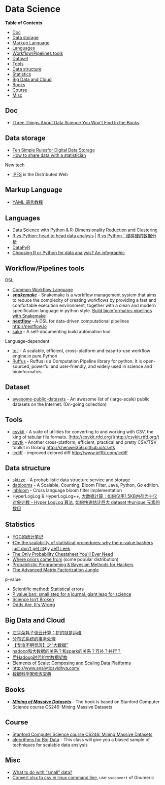 # Data Science

<!-- START doctoc generated TOC please keep comment here to allow auto update -->
<!-- DON'T EDIT THIS SECTION, INSTEAD RE-RUN doctoc TO UPDATE -->
**Table of Contents**

- [Doc](#doc)
- [Data storage](#data-storage)
- [Markup Language](#markup-language)
- [Languages](#languages)
- [Workflow/Pipelines tools](#workflowpipelines-tools)
- [Dataset](#dataset)
- [Tools](#tools)
- [Data structure](#data-structure)
- [Statistics](#statistics)
- [Big Data and Cloud](#big-data-and-cloud)
- [Books](#books)
- [Course](#course)
- [Misc](#misc)

<!-- END doctoc generated TOC please keep comment here to allow auto update -->


## Doc

-  [Three Things About Data Science You Won't Find In the Books](http://blog.mikiobraun.de/2015/03/three-things-about-data-science.html)

## Data storage

- [Ten Simple Rulesfor Digital Data Storage](http://journals.plos.org/ploscompbiol/article/asset?id=10.1371/journal.pcbi.1005097.PDF)
- [How to share data with a statistician](https://github.com/jtleek/datasharing)

New tech

- [IPFS](https://ipfs.io/) is the Distributed Web

## Markup Language

- [YAML 语言教程](http://www.ruanyifeng.com/blog/2016/07/yaml.html)

## Languages

-  [Data Science with Python & R: Dimensionality Reduction and Clustering](https://www.codementor.io/python/tutorial/data-science-python-pandas-r-dimensionality-reduction)
-  [R vs Python: head to head data analysis](https://www.dataquest.io/blog/python-vs-r/) | [R vs Python：硬碰硬的数据分析](http://mp.weixin.qq.com/s?__biz=MzA4OTg5NzY3NA==&mid=208986906&idx=4&sn=799e06b3d09acb8025df550aca3596a9)
-  [DataPyR](https://datapyr.zeef.com/kranthi.kumar)
-  [Choosing R or Python for data analysis? An infographic](http://blog.datacamp.com/r-or-python-for-data-analysis/)

## Workflow/Pipelines tools

DSL

- [Common Workflow Language](http://www.commonwl.org/)
-  [***snakemake***](https://bitbucket.org/snakemake/snakemake/wiki/Home) - Snakemake is a workflow management system that aims to reduce the complexity of creating workflows by providing a fast and comfortable execution environment, together with a clean and modern specification language in python style.  [Build bioinformatics pipelines with Snakemake](https://slowkow.com/notes/snakemake-tutorial/)
-  [**nextflow**](https://github.com/nextflow-io/nextflow) - A DSL for data-driven computational pipelines http://nextflow.io
-  [sake](https://github.com/tonyfischetti/sake) - A self-documenting build automation tool

Language-dependent

-  [toil](https://github.com/BD2KGenomics/toil) - A scalable, efficient, cross-platform and easy-to-use workflow engine in pure Python
-  [Ruffus](http://www.ruffus.org.uk/) - Ruffus is a Computation Pipeline library for python. It is open-sourced, powerful and user-friendly, and widely used in science and bioinformatics.


## Dataset

-  [awesome-public-datasets](https://github.com/caesar0301/awesome-public-datasets) - An awesome list of (large-scale) public datasets on the Internet. (On-going collection)

## Tools

-  [csvkit](https://github.com/onyxfish/csvkit) - A suite of utilities for converting to and working with CSV, the king of tabular file formats. [http://csvkit.rtfd.org/](http://csvkit.rtfd.org/)
-  [csvtk](https://github.com/shenwei356/csvtk) - Another cross-platform, efficient, practical and pretty CSV/TSV toolkit in Golang http://shenwei356.github.io/csvtk
-  [icdiff](https://github.com/jeffkaufman/icdiff) - improved colored diff http://www.jefftk.com/icdiff

## Data structure

-  [skizze](https://github.com/seiflotfy/skizze) - A probabilistic data structure service and storage
-  [dablooms](https://github.com/bitly/dablooms) - A Scalable, Counting, Bloom Filter. Java, Python, Go edition.
-  [inbloom](https://github.com/EverythingMe/inbloom) - Cross language bloom filter implementation
-  HyperLogLog & HyperLogLog++,
   [大数据计算：如何仅用1.5KB内存为十亿对象计数 - Hyper LogLog 算法](http://blog.csdn.net/heiyeshuwu/article/details/41248379),
   [如何快速估计巨大 dataset 中unique 元素的数目](http://baozitraining.org/blog/how-to-quickly-count-unique-items-in-large-dataset/)

## Statistics

-  [YGC的统计笔记](http://ygc.name/stats/)
-  [《On the scalability of statistical procedures: why the p-value bashers just don't get it》](http://simplystatistics.org/2014/02/14/on-the-scalability-of-statistical-procedures-why-the-p-value-bashers-just-dont-get-it/)by [Jeff Leek](http://simplystatistics.org/author/jtleek/)
-  [The Only Probability Cheatsheet You'll Ever Need](http://www.wzchen.com/probability-cheatsheet/)
-  [Where priors come from](http://zinkov.com/posts/2015-06-09-where-priors-come-from/) (some popular distribution)
-  [Probabilistic Programming & Bayesian Methods for Hackers](https://github.com/CamDavidsonPilon/Probabilistic-Programming-and-Bayesian-Methods-for-Hackers)
-  [The Advanced Matrix Factorization Jungle](https://sites.google.com/site/igorcarron2/matrixfactorizations)

p-value

- [Scientific method: Statistical errors](http://www.nature.com/news/scientific-method-statistical-errors-1.14700)
- [P value ban: small step for a journal, giant leap for science](https://www.sciencenews.org/blog/context/p-value-ban-small-step-journal-giant-leap-science)
- [Science Isn’t Broken](http://fivethirtyeight.com/features/science-isnt-broken/)
- [Odds Are, It's Wrong](https://www.sciencenews.org/article/odds-are-its-wrong)


## Big Data and Cloud

-  [左耳朵耗子谈云计算：拼的就是运维](http://www.infoq.com/cn/articles/chenhao-on-cloud)
-  [分布式系统的事务处理](http://coolshell.cn/articles/10910.html)
-  [【专治不明觉厉】之“大数据”](http://www.huxiu.com/article/31457/1.html?f=zaker)
-  [hadoop和大数据的关系？和spark的关系？互补？并行？](http://www.zhihu.com/question/23036370)
-  [后Hadoop时代的大数据架构](http://www.36dsj.com/archives/28450)
-  [Elements of Scale: Composing and Scaling Data Platforms](http://www.benstopford.com/2015/04/28/elements-of-scale-composing-and-scaling-data-platforms/)
-  http://www.analyticsvidhya.com/
-  [数据科学家修炼宝典](http://mooc.guokr.com/topic/DataScientist/)

## Books

- [***Mining of Massive Datasets***](http://www.mmds.org/) - The book is based on Stanford Computer Science course CS246: Mining Massive Datasets

## Course

- [Stanford Computer Science course CS246: Mining Massive Datasets](http://www.ee.columbia.edu/~cylin/course/bigdata/index.html)
- [algorithms for Big Data](http://grigory.us/big-data-class.html) - This class will give you a biased sample of techniques for scalable data anslysis

## Misc

-  [What to do with “small” data?](https://medium.com/rants-on-machine-learning/what-to-do-with-small-data-d253254d1a89#.720upf8f1)
-  [Convert xlsx to csv in linux command line](http://stackoverflow.com/questions/10557360/convert-xlsx-to-csv-in-linux-command-line), use `ssconvert` of Gnumeric
